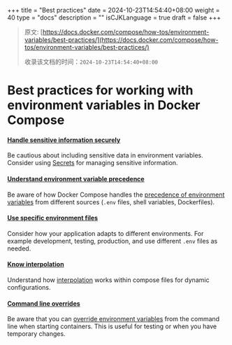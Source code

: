 +++
title = "Best practices"
date = 2024-10-23T14:54:40+08:00
weight = 40
type = "docs"
description = ""
isCJKLanguage = true
draft = false
+++

> 原文: [https://docs.docker.com/compose/how-tos/environment-variables/best-practices/](https://docs.docker.com/compose/how-tos/environment-variables/best-practices/)
>
> 收录该文档的时间：`2024-10-23T14:54:40+08:00`

# Best practices for working with environment variables in Docker Compose

#### [Handle sensitive information securely](https://docs.docker.com/compose/how-tos/environment-variables/best-practices/#handle-sensitive-information-securely)

Be cautious about including sensitive data in environment variables. Consider using [Secrets](https://docs.docker.com/compose/how-tos/use-secrets/) for managing sensitive information.

#### [Understand environment variable precedence](https://docs.docker.com/compose/how-tos/environment-variables/best-practices/#understand-environment-variable-precedence)

Be aware of how Docker Compose handles the [precedence of environment variables](https://docs.docker.com/compose/how-tos/environment-variables/envvars-precedence/) from different sources (`.env` files, shell variables, Dockerfiles).

#### [Use specific environment files](https://docs.docker.com/compose/how-tos/environment-variables/best-practices/#use-specific-environment-files)

Consider how your application adapts to different environments. For example development, testing, production, and use different `.env` files as needed.

#### [Know interpolation](https://docs.docker.com/compose/how-tos/environment-variables/best-practices/#know-interpolation)

Understand how [interpolation](https://docs.docker.com/compose/how-tos/environment-variables/variable-interpolation/) works within compose files for dynamic configurations.

#### [Command line overrides](https://docs.docker.com/compose/how-tos/environment-variables/best-practices/#command-line-overrides)

Be aware that you can [override environment variables](https://docs.docker.com/compose/how-tos/environment-variables/set-environment-variables/#cli) from the command line when starting containers. This is useful for testing or when you have temporary changes.
